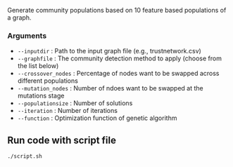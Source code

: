 Generate community populations based on 10 feature based populations of a graph. 

### Arguments
- `--inputdir` : Path to the input graph file (e.g., trustnetwork.csv)
- `--graphfile` : The community detection method to apply (choose from the list below)
- `--crossover_nodes` : Percentage of nodes want to be swapped across different populations
- `--mutation_nodes` : Number of ndoes want to be swapped at the mutations stage
- `--populationsize` : Number of solutions
- `--iteration` : Number of iterations
- `--function` : Optimization function of genetic algorithm


## Run code with script file
```bash
./script.sh
```
